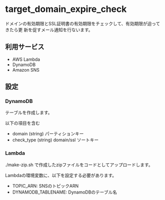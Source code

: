 # target_domain_expire_check #

ドメインの有効期限とSSL証明書の有効期限をチェックして、有効期限が迫ってきたら更
新を促すメール通知を行ないます。

## 利用サービス ##

* AWS Lambda
* DynamoDB
* Amazon SNS

## 設定 ##

### DynamoDB ###

テーブルを作成します。

以下の項目を含む

* domain (string) パーティションキー
* check_type (string) domain/ssl ソートキー

### Lambda ###

./make-zip.sh で作成したzipファイルをコードとしてアップロードします。

Lambdaの環境変数に、以下を設定する必要があります。

* TOPIC_ARN: SNSのトピックARN
* DYNAMODB_TABLENAME: DynamoDBのテーブル名
